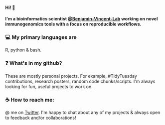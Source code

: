 #### Hi! 👋  
#### I'm a bioinformatics scientist [@Benjamin-Vincent-Lab](https://github.com/Benjamin-Vincent-Lab) working on novel immunogenomics tools with a focus on reproducible workflows. 

### :computer:  My primary languages are 
R, python & bash. 

### :question:  What's in my github?
These are mostly personal projects. For example, #TidyTuesday contributions, research posters, random code chunks/scripts. I'm always looking for fun, useful projects to work on. 

### :coffee:  How to reach me:
@ me on [Twitter](https://twitter.com/sapo83). I'm happy to chat about any of my projects & always open to feedback and/or collaborations!

<!--
**sapo83/sapo83** is a ✨ _special_ ✨ repository because its `README.md` (this file) appears on your GitHub profile.

Here are some ideas to get you started:

- 🔭 I’m currently working on ...
- 🌱 I’m currently learning ...
- 👯 I’m looking to collaborate on ...
- 🤔 I’m looking for help with ...
- 💬 Ask me about ...
- 📫 How to reach me: ...
- 😄 Pronouns: ...
- ⚡ Fun fact: ...
-->

